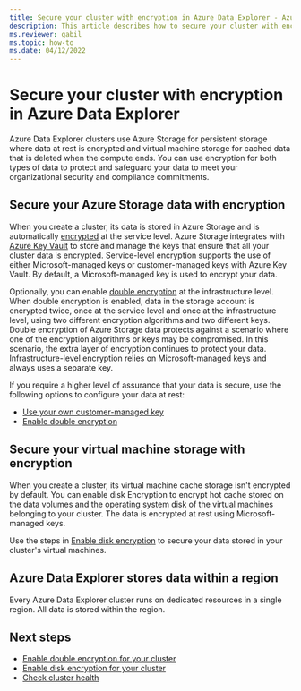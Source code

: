 ```yaml
---
title: Secure your cluster with encryption in Azure Data Explorer - Azure portal
description: This article describes how to secure your cluster with encryption in Azure Data Explorer within the Azure portal.
ms.reviewer: gabil
ms.topic: how-to
ms.date: 04/12/2022
---
```


# Secure your cluster with encryption in Azure Data Explorer

Azure Data Explorer clusters use Azure Storage for persistent storage where data at rest is encrypted and virtual machine storage for cached data that is deleted when the compute ends. You can use encryption for both types of data to protect and safeguard your data to meet your organizational security and compliance commitments.

## Secure your Azure Storage data with encryption

When you create a cluster, its data is stored in Azure Storage and is automatically [encrypted](/azure/storage/common/storage-service-encryption) at the service level. Azure Storage integrates with [Azure Key Vault](/azure/key-vault/) to store and manage the keys that ensure that all your cluster data is encrypted. Service-level encryption supports the use of either Microsoft-managed keys or customer-managed keys with Azure Key Vault. By default, a Microsoft-managed key is used to encrypt your data.

Optionally, you can enable [double encryption](/azure/storage/common/infrastructure-encryption-enable) at the infrastructure level. When double encryption is enabled, data in the storage account is encrypted twice, once at the service level and once at the infrastructure level, using two different encryption algorithms and two different keys. Double encryption of Azure Storage data protects against a scenario where one of the encryption algorithms or keys may be compromised. In this scenario, the extra layer of encryption continues to protect your data. Infrastructure-level encryption relies on Microsoft-managed keys and always uses a separate key.

If you require a higher level of assurance that your data is secure, use the following options to configure your data at rest:

* [Use your own customer-managed key](/azure/storage/common/customer-managed-keys-overview)
* [Enable double encryption](cluster-encryption-double.md)

## Secure your virtual machine storage with encryption

When you create a cluster, its virtual machine cache storage isn't encrypted by default. You can enable disk Encryption to encrypt hot cache stored on the data volumes and the operating system disk of the virtual machines belonging to your cluster. The data is encrypted at rest using Microsoft-managed keys.

Use the steps in [Enable disk encryption](cluster-encryption-disk.md) to secure your data stored in your cluster's virtual machines.

## Azure Data Explorer stores data within a region

Every Azure Data Explorer cluster runs on dedicated resources in a single region. All data is stored within the region.

## Next steps

* [Enable double encryption for your cluster](cluster-encryption-double.md)
* [Enable disk encryption for your cluster](cluster-encryption-disk.md)
* [Check cluster health](check-cluster-health.md)
